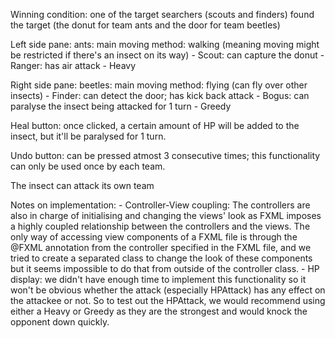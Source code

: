 Winning condition: one of the target searchers (scouts and finders) found the target (the donut for team ants and the door for team beetles)

Left side pane: ants: main moving method: walking (meaning moving might be restricted if there's an insect on its way)
	- Scout: can capture the donut
	- Ranger: has air attack
	- Heavy

Right side pane: beetles: main moving method: flying (can fly over other insects)
	- Finder: can detect the door; has kick back attack
	- Bogus: can paralyse the insect being attacked for 1 turn
	- Greedy

Heal button: once clicked, a certain amount of HP will be added to the insect, but it'll be paralysed for 1 turn.

Undo button: can be pressed atmost 3 consecutive times; this functionality can only be used once by each team.

The insect can attack its own team

Notes on implementation: 
	- Controller-View coupling: The controllers are also in charge of initialising and changing the views' look as FXML imposes a highly coupled relationship between the controllers and the views. The only way of accessing view components of a FXML file is through the @FXML annotation from the controller specified in the FXML file, and we tried to create a separated class to change the look of these components but it seems impossible to do that from outside of the controller class. 
	- HP display: we didn't have enough time to implement this functionality so it won't be obvious whether the attack (especially HPAttack) has any effect on the attackee or not. So to test out the HPAttack, we would recommend using either a Heavy or Greedy as they are the strongest and would knock the opponent down quickly.